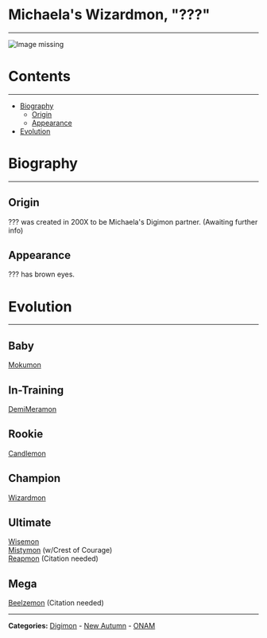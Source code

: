 # Michaela's Wizardmon, "???"
-----
![Image missing]({{site.baseurl}}/wiki/resources/Wizardmon.png)

# Contents
-----

- [Biography](#biography)
  - [Origin](#origin)
  - [Appearance](#appearance)
- [Evolution](#evolution)

# Biography
-----

## Origin
??? was created in 200X to be Michaela's Digimon partner. (Awaiting further info)

## Appearance
??? has brown eyes.

# Evolution
-----

## Baby  
[Mokumon](http://www.wikimon.net/Mokumon)  

## In-Training  
[DemiMeramon](http://www.wikimon.net/DemiMeramon)  

## Rookie
[Candlemon](http://www.wikimon.net/Candlemon)  

## Champion
[Wizardmon](http://www.wikimon.net/Wizardmon)  

## Ultimate
[Wisemon](http://www.wikimon.net/Wisemon)  
[Mistymon](http://www.wikimon.net/Mistymon) (w/Crest of Courage)  
[Reapmon](http://www.wikimon.net/Baalmon) (Citation needed)

## Mega
[Beelzemon](http://www.wikimon.net/Beelzebumon_(2010_Anime_Version)) (Citation needed)

-----

**Categories:** [Digimon](../categories/Digimon) - [New Autumn](../categories/New_Autumn) - [ONAM](../categories/ONAM)
